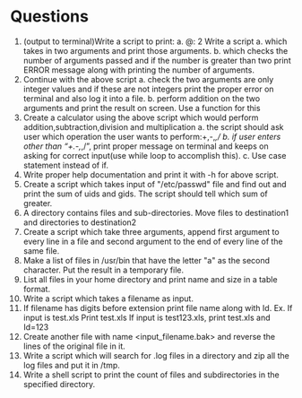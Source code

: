 # Questions

1. (output to terminal)Write a script to print:
a. <username>@<hostname>:<your present working directory>
2 Write a script
a. which takes in two arguments and print those arguments.
b. which checks the number of arguments passed and if the number is greater than two
print ERROR message along with printing the number of arguments.
3. Continue with the above script
a. check the two arguments are only integer values and if these are not integers print the
proper error on terminal and also log it into a file.
b. perform addition on the two arguments and print the result on screen. Use a function for
this
4. Create a calculator using the above script which would perform
addition,subtraction,division and multiplication
a. the script should ask user which operation the user wants to perform:+,-,*,/
b. if user enters other than “+.-,*,/”, print proper message on terminal and keeps on asking
for correct input(use while loop to accomplish this).
c. Use case statement instead of if.
5. Write proper help documentation and print it with -h for above script.
6. Create a script which takes input of "/etc/passwd" file and find out and print the sum of
uids and gids. The script should tell which sum of greater.
7. A directory contains files and sub-directories. Move files to destination1 and directories to
destination2
8. Create a script which take three arguments, append first argument to every line in a file and
second argument to the end of every line of the same file.
9. Make a list of files in /usr/bin that have the letter "a" as the second character. Put the result
in a temporary file.
10. List all files in your home directory and print name and size in a table format.
11. Write a script which takes a filename as input.
1. If filename has digits before extension print file name along with Id.
Ex. If input is test.xls Print test.xls
If input is test123.xls, print test.xls and Id=123
1. Create another file with name <input_filename.bak> and reverse the lines of the
original file in it.
12. Write a script which will search for .log files in a directory and zip all the log files and put
it in /tmp.
13. Write a shell script to print the count of files and subdirectories in the specified directory.